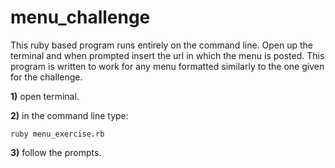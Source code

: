 # menu_challenge

This ruby based program runs entirely on the command line. Open up the terminal and when prompted insert the url in which the menu is posted. This program is written to work for any menu formatted similarly to the one given for the challenge. 

**1)** open terminal. 

**2)** in the command line type:

```
ruby menu_exercise.rb
```

**3)** follow the prompts.
